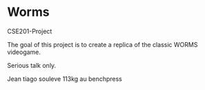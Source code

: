 # Worms
CSE201-Project

The goal of this project is to create a replica of the classic WORMS videogame.

Serious talk only.

Jean tiago souleve 113kg au benchpress
